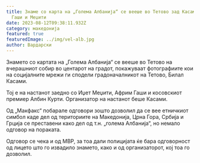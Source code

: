 ```yaml
---
title: Знаме со карта на „Голема Албанија“ се вееше во Тетово зад Касами, Курти,
  Гаши и Меџити
date: 2023-08-12T09:38:11.932Z
category: македонија
featured: true
featuredImage: ../img/vel-alb.jpg
author: Вардарски
---
```

<!--StartFragment-->

Знамето со картата на „Голема Албанија“ се вееше во Тетово на вчерашниот собир во центарот на градот, покажуваат фотографиите кои на социјалните мрежи ги сподели градоначалникот на Тетово, Билал Касами.

Тој е на настанот заедно со Иџет Меџити, Африм Гаши и косовскиот премиер Албин Курти. Организатор на настанот беше Касами.

Од „Макфакс“ побарале одговори зошто дозволил да се вее етничкиот симбол каде дел од териториите на Македонија, Црна Гора, Србија и Грција се преставени како дел од т.н. „голема Албанија“, но немало одговор на пораката.

Одговор се чека и од МВР, за тоа дали полицијата ќе бара одговорност од лицето што го извадило знамето, како и од организаторот, кој тоа го дозволил.

<!--EndFragment-->
